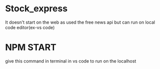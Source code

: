 # Stock_express
It doesn't start on the web as used the free news api but can run on local code editor(ex-vs code)

# NPM START 
give this command in terminal in vs code to run on the localhost
